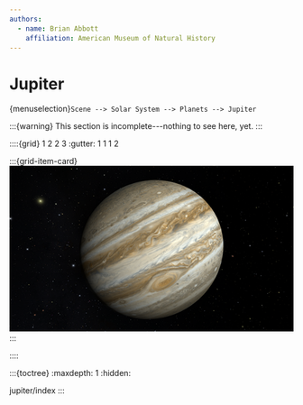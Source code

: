 ```yaml
---
authors:
  - name: Brian Abbott
    affiliation: American Museum of Natural History
---
```



# Jupiter

{menuselection}`Scene --> Solar System --> Planets --> Jupiter`


:::{warning}
This section is incomplete---nothing to see here, yet.
:::



::::{grid} 1 2 2 3
:gutter: 1 1 1 2

:::{grid-item-card} [](/content/solar-system/planets/jupiter/jupiter/index)
[![Jupiter](/content/solar-system/planets/jupiter/jupiter/jupiter_icon.png)](/content/solar-system/planets/jupiter/jupiter/index)
:::

::::




:::{toctree}
:maxdepth: 1
:hidden:

jupiter/index
:::
